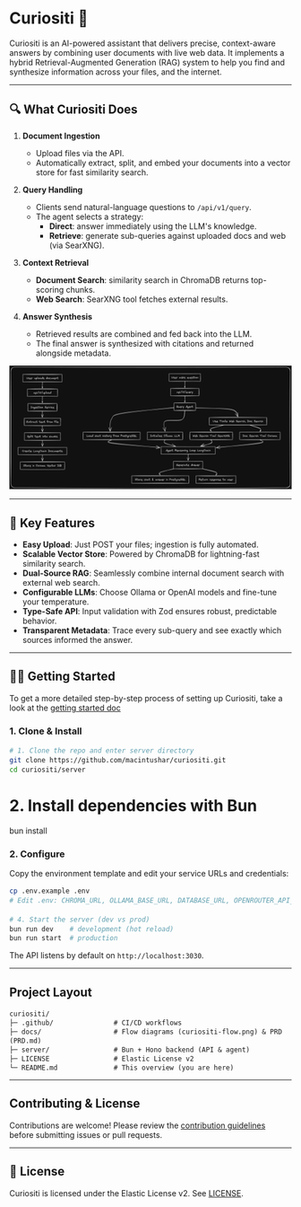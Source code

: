 # Curiositi 🧠

Curiositi is an AI-powered assistant that delivers precise, context-aware answers by combining user documents with live web data. It implements a hybrid Retrieval-Augmented Generation (RAG) system to help you find and synthesize information across your files, and the internet.

---

## 🔍 What Curiositi Does

1. **Document Ingestion**

   - Upload files via the API.
   - Automatically extract, split, and embed your documents into a vector store for fast similarity search.

2. **Query Handling**

   - Clients send natural-language questions to `/api/v1/query`.
   - The agent selects a strategy:
     - **Direct**: answer immediately using the LLM's knowledge.
     - **Retrieve**: generate sub-queries against uploaded docs and web (via SearXNG).

3. **Context Retrieval**

   - **Document Search**: similarity search in ChromaDB returns top-scoring chunks.
   - **Web Search**: SearXNG tool fetches external results.

4. **Answer Synthesis**
   - Retrieved results are combined and fed back into the LLM.
   - The final answer is synthesized with citations and returned alongside metadata.

![System Flow Diagram](docs/curiositi-flow.png)

---

## 🚀 Key Features

- **Easy Upload**: Just POST your files; ingestion is fully automated.
- **Scalable Vector Store**: Powered by ChromaDB for lightning-fast similarity search.
- **Dual-Source RAG**: Seamlessly combine internal document search with external web search.
- **Configurable LLMs**: Choose Ollama or OpenAI models and fine-tune your temperature.
- **Type-Safe API**: Input validation with Zod ensures robust, predictable behavior.
- **Transparent Metadata**: Trace every sub-query and see exactly which sources informed the answer.

---

## 🏃‍♂️ Getting Started

To get a more detailed step-by-step process of setting up Curiositi, take a look at the [getting started doc](./docs/getting-started.md)

### 1. Clone & Install

```bash
# 1. Clone the repo and enter server directory
git clone https://github.com/macintushar/curiositi.git
cd curiositi/server
```

# 2. Install dependencies with Bun

bun install

### 2. Configure

Copy the environment template and edit your service URLs and credentials:

```bash
cp .env.example .env
# Edit .env: CHROMA_URL, OLLAMA_BASE_URL, DATABASE_URL, OPENROUTER_API_KEY, SEARXNG_URL

# 4. Start the server (dev vs prod)
bun run dev    # development (hot reload)
bun run start  # production
```

The API listens by default on `http://localhost:3030`.

---

## Project Layout

```
curiositi/
├─ .github/               # CI/CD workflows
├─ docs/                  # Flow diagrams (curiositi-flow.png) & PRD (PRD.md)
├─ server/                # Bun + Hono backend (API & agent)
├─ LICENSE                # Elastic License v2
└─ README.md              # This overview (you are here)
```

---

## Contributing & License

Contributions are welcome! Please review the [contribution guidelines](CONTRIBUTING.md) before submitting issues or pull requests.

---

## 💼 License

Curiositi is licensed under the Elastic License v2. See [LICENSE](LICENSE).
